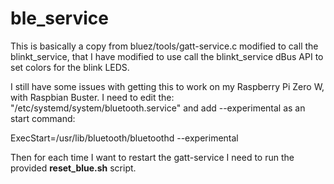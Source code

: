 # ble_service


This is basically a copy from bluez/tools/gatt-service.c modified to call the blinkt_service, that I have modified to use call the blinkt_service dBus API to set colors for the blink LEDS.

I still have some issues with getting this to work on my Raspberry Pi Zero W, with Raspbian Buster. I need to edit the: "/etc/systemd/system/bluetooth.service" and add --experimental as an start command:  

ExecStart=/usr/lib/bluetooth/bluetoothd --experimental

Then for each time I want to restart the gatt-service I need to run the provided **reset_blue.sh** script.

